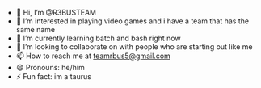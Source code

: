 - 👋 Hi, I’m @R3BUSTEAM
- 👀 I’m interested in playing video games and i have a team that has the same name 
- 🌱 I’m currently learning batch and bash right now 
- 💞️ I’m looking to collaborate on with people who are starting out like me 
- 📫 How to reach me at teamrbus5@gmail.com
- 😄 Pronouns: he/him
- ⚡ Fun fact: im a taurus 

<!---
R3BUSTEAM/R3BUSTEAM is a ✨ special ✨ repository because its `README.md` (this file) appears on your GitHub profile.
You can click the Preview link to take a look at your changes.
--->
